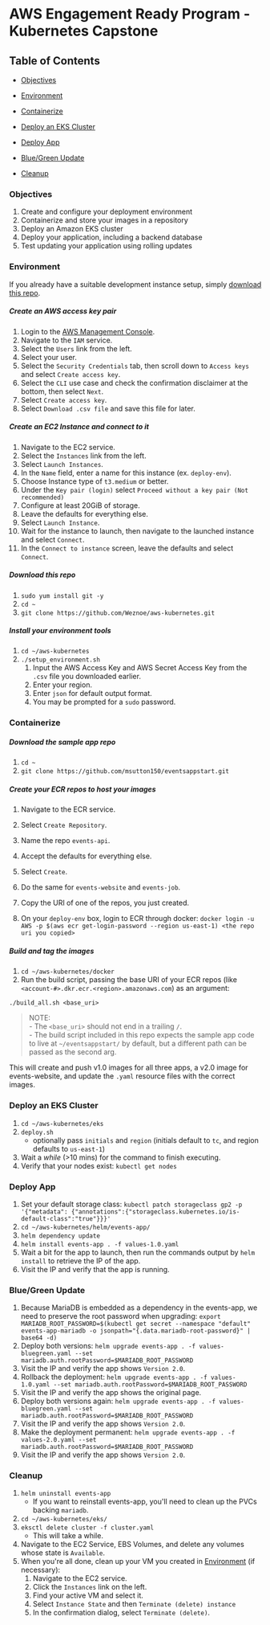 # AWS Engagement Ready Program - Kubernetes Capstone
## Table of Contents

- [Objectives](#objectives)

- [Environment](#environment)

- [Containerize](#containerize)

- [Deploy an EKS Cluster](#deploy-an-eks-cluster)

- [Deploy App](#deploy-app)
  
- [Blue/Green Update](#bluegreen-update)

- [Cleanup](#cleanup)

### Objectives
1. Create and configure your deployment environment
1. Containerize and store your images in a repository
1. Deploy an Amazon EKS cluster
1. Deploy your application, including a backend database
1. Test updating your application using rolling updates

### Environment
If you already have a suitable development instance setup, simply [download this repo](#download-this-repo).

##### Create an AWS access key pair
1. Login to the [AWS Management Console](https://console.aws.amazon.com/).
1. Navigate to the `IAM` service.
1. Select the `Users` link from the left.
1. Select your user.
1. Select the `Security Credentials` tab, then scroll down to `Access keys` and select `Create access key`.
1. Select the `CLI` use case and check the confirmation disclaimer at the bottom, then select `Next`.
1. Select `Create access key`.
1. Select `Download .csv file` and save this file for later.

#####  Create an EC2 Instance and connect to it
1. Navigate to the EC2 service.
1. Select the `Instances` link from the left.
1. Select `Launch Instances`.
1. In the `Name` field, enter a name for this instance (ex. `deploy-env`).
1. Choose Instance type of `t3.medium` or better.
1. Under the `Key pair (login)` select `Proceed without a key pair (Not recommended)`
1. Configure at least 20GiB of storage.
1. Leave the defaults for everything else.
1. Select `Launch Instance`.
1. Wait for the instance to launch, then navigate to the launched instance and select `Connect`.
1. In the `Connect to instance` screen, leave the defaults and select `Connect`.

##### Download this repo
1. `sudo yum install git -y`
1. `cd ~`
1. `git clone https://github.com/Weznoe/aws-kubernetes.git`

##### Install your environment tools
1. `cd ~/aws-kubernetes`
1. `./setup_environment.sh`
    1. Input the AWS Access Key and AWS Secret Access Key from the `.csv` file you downloaded earlier.
    1. Enter your region.
    1. Enter `json` for default output format.
    1. You may be prompted for a `sudo` password.

### Containerize
##### Download the sample app repo
1. `cd ~`
1. `git clone https://github.com/msutton150/eventsappstart.git`
##### Create your ECR repos to host your images
1. Navigate to the ECR service.
1. Select `Create Repository`.
1. Name the repo `events-api`. 
1. Accept the defaults for everything else.
1. Select `Create`.
1. Do the same for `events-website` and `events-job`.


1. Copy the URI of one of the repos, you just created.
1. On your `deploy-env` box, login to ECR through docker: 
```docker login -u AWS -p $(aws ecr get-login-password --region us-east-1) <the repo uri you copied>```

##### Build and tag the images

1. `cd ~/aws-kubernetes/docker`
1. Run the build script, passing the  base URI of your ECR repos (like `<account-#>.dkr.ecr.<region>.amazonaws.com`) as an argument: 
```
./build_all.sh <base_uri> 
```
> NOTE: \
    - The `<base_uri>` should not end in a trailing `/`. \
    - The build script included in this repo expects the sample app code to live at `~/eventsappstart/` by default, but a different path can be passed as the second arg.


This will create and push v1.0 images for all three apps, a v2.0 image for events-website, and update the `.yaml` resource files with the correct images.

### Deploy an EKS Cluster
1. `cd ~/aws-kubernetes/eks`
1. `deploy.sh`
    - optionally pass `initials` and `region` (initials default to `tc`, and region defaults to `us-east-1`)
1. Wait a *while* (>10 mins) for the command to finish executing.
1. Verify that your nodes exist: `kubectl get nodes`

### Deploy App
1. Set your default storage class: `kubectl patch storageclass gp2 -p '{"metadata": {"annotations":{"storageclass.kubernetes.io/is-default-class":"true"}}}'`
1. `cd ~/aws-kubernetes/helm/events-app/`
1. `helm dependency update`
1. `helm install events-app . -f values-1.0.yaml`
1. Wait a bit for the app to launch, then run the commands output by `helm install` to retrieve the IP of the app.
1. Visit the IP and verify that the app is running.

### Blue/Green Update
1. Because MariaDB is embedded as a dependency in the events-app, we need to preserve the root password when upgrading:
```export MARIADB_ROOT_PASSWORD=$(kubectl get secret --namespace "default" events-app-mariadb -o jsonpath="{.data.mariadb-root-password}" | base64 -d)```
1. Deploy both versions: `helm upgrade events-app . -f values-bluegreen.yaml --set mariadb.auth.rootPassword=$MARIADB_ROOT_PASSWORD`
1. Visit the IP and verify the app shows `Version 2.0`.
1. Rollback the deployment: `helm upgrade events-app . -f values-1.0.yaml --set mariadb.auth.rootPassword=$MARIADB_ROOT_PASSWORD`
1. Visit the IP and verify the app shows the original page. 
1. Deploy both versions again: `helm upgrade events-app . -f values-bluegreen.yaml --set mariadb.auth.rootPassword=$MARIADB_ROOT_PASSWORD`
1. Visit the IP and verify the app shows `Version 2.0`.
1. Make the deployment permanent: `helm upgrade events-app . -f values-2.0.yaml --set mariadb.auth.rootPassword=$MARIADB_ROOT_PASSWORD`
1. Visit the IP and verify the app shows `Version 2.0`.

### Cleanup
1. `helm uninstall events-app`
    - If you want to reinstall events-app, you'll need to clean up the PVCs backing `mariadb`.
1. `cd ~/aws-kubernetes/eks/`
1. `eksctl delete cluster -f cluster.yaml`
    - This will take a while.
1. Navigate to the EC2 Service, EBS Volumes, and delete any volumes whose state is `Available`.
1. When you're all done, clean up your VM you created in [Environment](#environment) (if necessary): 
    1. Navigate to the EC2 service.
    1. Click the `Instances` link on the left.
    1. Find your active VM and select it.
    1. Select `Instance State` and then `Terminate (delete) instance`
    1. In the confirmation dialog, select `Terminate (delete)`.





    